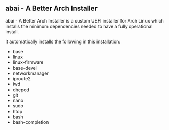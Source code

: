 <h2>abai - A Better Arch Installer</h2>
abai - A Better Arch Installer is a custom UEFI installer for Arch Linux which installs the minimum dependencies needed to have a fully operational install.<br>

It automatically installs the following in this installation:
- base
- linux
- linux-firmware
- base-devel
- networkmanager
- iproute2
- iwd
- dhcpcd
- git
- nano
- sudo
- htop
- bash
- bash-completion
